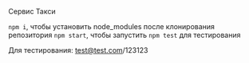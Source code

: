 Сервис Такси

`npm i`, чтобы установить node_modules после клонирования репозитория
`npm start`, чтобы запустить
`npm test` для тестирования

Для тестирования:
test@test.com/123123
